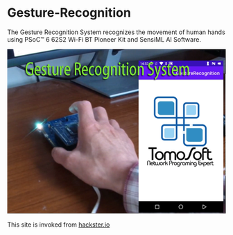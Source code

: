 # Gesture-Recognition
The Gesture Recognition System recognizes the movement of human hands using PSoC™ 6 62S2 Wi-Fi BT Pioneer Kit and SensiML AI Software.

![](https://github.com/tomosoft-jp/Gesture-Recognition/blob/master/cover.png "") 

This site is invoked from [hackster.io](https://www.hackster.io/contests/290/entries/13263/submit "hackster.io")
